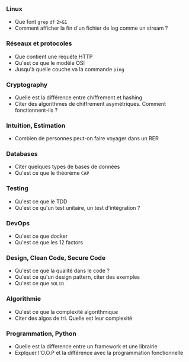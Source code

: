 ### Linux

- Que font `grep` `df` `2>&1`
- Comment afficher la fin d'un fichier de log comme un stream ?


### Réseaux et protocoles

- Que contient une requête HTTP
- Qu'est ce que le modèle OSI
- Jusqu'à quelle couche va la commande `ping`


### Cryptography

- Quelle est la différence entre chiffrement et hashing
- Citer des algorithmes de chiffrement asymétriques. Comment fonctionnent-ils ?


### Intuition, Estimation
- Combien de personnes peut-on faire voyager dans un RER


### Databases
- Citer quelques types de bases de données
- Qu'est ce que le théorème `CAP`


### Testing
- Qu'est ce que le TDD
- Qu'est ce qu'un test unitaire, un test d'intégration ?


### DevOps
- Qu'est ce que docker
- Qu'est ce que les 12 factors


### Design, Clean Code, Secure Code
- Qu'est ce que la qualité dans le code ?
- Qu'est ce qu'un design pattern, citer des exemples
- Qu'est ce que `SOLID`


### Algorithmie
- Qu'est ce que la complexité algorithmique
- Citer des algos de tri. Quelle est leur complexité 


### Programmation, Python
- Quelle est la difference entre un framework et une librairie
- Explquer l'O.O.P et la différence avec la programmation fonctionnelle
